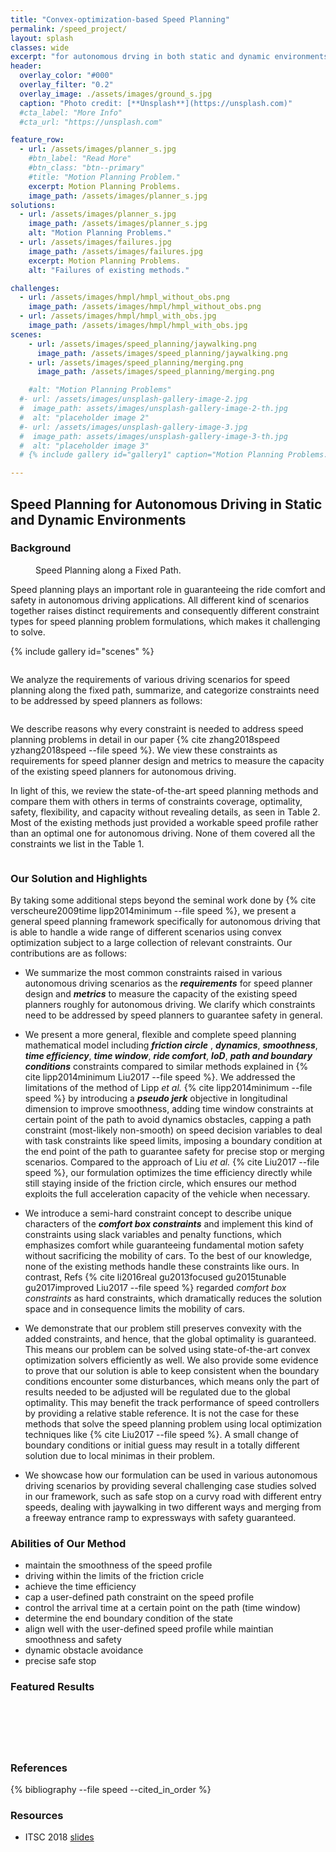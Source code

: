 ```yaml
---
title: "Convex-optimization-based Speed Planning"
permalink: /speed_project/
layout: splash
classes: wide
excerpt: "for autonomous drving in both static and dynamic environments."
header:
  overlay_color: "#000"
  overlay_filter: "0.2"
  overlay_image: ./assets/images/ground_s.jpg
  caption: "Photo credit: [**Unsplash**](https://unsplash.com)"
  #cta_label: "More Info"
  #cta_url: "https://unsplash.com"

feature_row:
  - url: /assets/images/planner_s.jpg
    #btn_label: "Read More"
    #btn_class: "btn--primary"
    #title: "Motion Planning Problem."
    excerpt: Motion Planning Problems.
    image_path: /assets/images/planner_s.jpg
solutions:
  - url: /assets/images/planner_s.jpg
    image_path: /assets/images/planner_s.jpg
    alt: "Motion Planning Problems."
  - url: /assets/images/failures.jpg
    image_path: /assets/images/failures.jpg
    excerpt: Motion Planning Problems.
    alt: "Failures of existing methods."

challenges:
  - url: /assets/images/hmpl/hmpl_without_obs.png
    image_path: /assets/images/hmpl/hmpl_without_obs.png
  - url: /assets/images/hmpl/hmpl_with_obs.jpg
    image_path: /assets/images/hmpl/hmpl_with_obs.jpg
scenes:
    - url: /assets/images/speed_planning/jaywalking.png
      image_path: /assets/images/speed_planning/jaywalking.png
    - url: /assets/images/speed_planning/merging.png
      image_path: /assets/images/speed_planning/merging.png

    #alt: "Motion Planning Problems"
  #- url: /assets/images/unsplash-gallery-image-2.jpg
  #  image_path: assets/images/unsplash-gallery-image-2-th.jpg
  #  alt: "placeholder image 2"
  #- url: /assets/images/unsplash-gallery-image-3.jpg
  #  image_path: assets/images/unsplash-gallery-image-3-th.jpg
  #  alt: "placeholder image 3"
  # {% include gallery id="gallery1" caption="Motion Planning Problems." %}

---
```


## Speed Planning for Autonomous Driving in Static and Dynamic Environments

### Background
<figure style="width: 600px" class="align-center">
  <img src="{{ site.url }}{{ site.baseurl }}/assets/images/speed_planning/problem_demo.png" alt="">
  <figcaption>Speed Planning along a Fixed Path.</figcaption>
</figure>
Speed planning plays an important role in guaranteeing the ride comfort and safety in autonomous driving applications. All different kind of scenarios together raises distinct requirements and consequently different constraint types for speed planning problem formulations, which makes it challenging to solve.

{% include gallery id="scenes" %}

  <figure style="width: 500px" class="align-center">
    <img src="{{ site.url }}{{ site.baseurl }}/assets/images/speed_planning/cross.png" alt="">
    <figcaption></figcaption>
  </figure>

We analyze the requirements of various driving scenarios for speed planning along the fixed path, summarize, and categorize constraints need to be addressed by speed planners as follows:
<figure style="width: 1000px" class="align-center">
  <img src="{{ site.url }}{{ site.baseurl }}/assets/images/speed_planning/constraint_type.png" alt="">
  <figcaption></figcaption>
</figure>

We describe reasons why every constraint is needed to address speed planning problems in detail in our paper {% cite zhang2018speed yzhang2018speed --file speed %}. We view these constraints as requirements for speed planner design and metrics to measure the capacity of the existing speed planners for autonomous driving.

In light of this, we review the state-of-the-art speed planning methods and compare them with others in terms of constraints coverage, optimality, safety, flexibility, and capacity without revealing details, as seen in Table 2. Most of the existing methods just provided a workable speed profile rather than an optimal one for autonomous driving.  None of them covered all the constraints we list in the Table 1.
<figure style="width: 1000px" class="align-center">
  <img src="{{ site.url }}{{ site.baseurl }}/assets/images/speed_planning/capacity.png" alt="">
  <figcaption></figcaption>
</figure>

### Our Solution and Highlights

By taking some additional steps beyond the seminal work done by {% cite verscheure2009time  lipp2014minimum --file speed %}, we present a general speed planning framework specifically for autonomous driving that is able to handle a wide range of different scenarios using convex optimization subject to a large collection of relevant constraints. Our contributions are as follows:
*  We summarize the most common constraints raised in various autonomous driving scenarios as the ***requirements*** for speed planner design and ***metrics*** to measure the capacity of the existing speed planners roughly for autonomous driving. We clarify which constraints need to be addressed by speed planners to guarantee safety in general.

* We present a more general, flexible and complete speed planning mathematical model including ***friction circle*** , ***dynamics***, ***smoothness***, ***time efficiency***, ***time window***, ***ride comfort***, ***IoD***, ***path and boundary conditions*** constraints compared to similar methods explained in {% cite lipp2014minimum Liu2017 --file speed %}. We addressed the limitations of the method of Lipp *et al.* {% cite lipp2014minimum --file speed %} by introducing a ***pseudo jerk*** objective in longitudinal dimension to improve smoothness, adding time window constraints at certain point of the path to avoid dynamics obstacles, capping a path constraint (most-likely non-smooth) on speed decision variables to deal with task constraints like speed limits, imposing a boundary condition at the end point of the path to guarantee safety for precise stop or merging scenarios. Compared to the approach of Liu *et al.* {% cite Liu2017 --file speed %}, our formulation optimizes the time efficiency directly while still staying inside of the friction circle, which ensures our method exploits the full acceleration capacity of the vehicle when necessary.  

*  We introduce a semi-hard constraint concept to describe unique characters of the ***comfort box constraints*** and implement this kind of constraints using slack variables and penalty functions, which emphasizes comfort while guaranteeing fundamental motion safety without sacrificing the mobility of cars.  To the best of our knowledge, none of the existing methods handle these constraints like ours. In contrast, Refs {% cite li2016real gu2013focused gu2015tunable gu2017improved Liu2017  --file speed %} regarded *comfort box constraints* as hard constraints, which dramatically reduces the solution space and in consequence limits the mobility of cars.

*  We demonstrate that our problem still preserves convexity with the added constraints, and hence, that the global optimality is guaranteed.  This means our problem can be solved using state-of-the-art convex optimization solvers efficiently as well.  We also provide some evidence to prove that our solution is able to keep consistent when the boundary conditions encounter some disturbances, which means only the part of results needed to be adjusted will be regulated due to the global optimality. This may benefit the track performance of speed controllers by providing a relative stable reference.  It is not the case for these methods that solve the speed planning problem using local optimization techniques like {% cite Liu2017 --file speed %}. A small change of boundary conditions or initial guess may result in a totally different solution due to local minimas in their problem.

*  We showcase how our formulation can be used in various autonomous driving scenarios by providing several challenging case studies solved in our framework, such as safe stop on a curvy road with different entry speeds, dealing with jaywalking in two different ways and merging from a freeway entrance ramp to expressways with safety guaranteed.



### Abilities of Our Method
* maintain the smoothness of the speed profile  
* driving within the limits of the friction cricle
* achieve the time efficiency
* cap a user-defined path constraint on the speed profile
* control the arrival time at a certain point on the path (time window)
* determine the end boundary condition of the state
* align well with the user-defined speed profile while maintian smoothness and safety
* dynamic obstacle avoidance
* precise safe stop


### Featured Results

<figure style="width: 1000px" class="align-center">
  <img src="{{ site.url }}{{ site.baseurl }}/assets/images/speed_planning/smoothness.png" alt="">
  <figcaption></figcaption>
</figure>

<figure style="width: 1000px" class="align-center">
  <img src="{{ site.url }}{{ site.baseurl }}/assets/images/speed_planning/boundary_condition.png" alt="">
  <figcaption></figcaption>
</figure>
<figure style="width: 1000px" class="align-center">
  <img src="{{ site.url }}{{ site.baseurl }}/assets/images/speed_planning/path_constraint.png" alt="">
  <figcaption></figcaption>
</figure>

<figure style="width: 1000px" class="align-center">
  <img src="{{ site.url }}{{ site.baseurl }}/assets/images/speed_planning/task_constraint.png" alt="">
  <figcaption></figcaption>
</figure>

<figure style="width: 800px" class="align-center">
  <img src="{{ site.url }}{{ site.baseurl }}/assets/images/speed_planning/semi_hard.png" alt="">
  <figcaption></figcaption>
</figure>

<figure style="width: 1000px" class="align-center">
  <img src="{{ site.url }}{{ site.baseurl }}/assets/images/speed_planning/result_jay.png" alt="">
  <figcaption></figcaption>
</figure>


### References

{% bibliography --file speed --cited_in_order %}

### Resources
* ITSC 2018 [slides](/assets/pdfs/itsc2018_convex_speed_planning_slides.pdf) 
